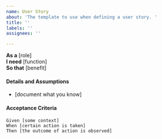 ```yaml
---
name: User Story
about: 'The template to use when defining a user story. '
title: ''
labels: ''
assignees: ''

---
```


**As a** [role]  
 **I need** [function]  
 **So that** [benefit]  
   
 #### Details and Assumptions
 * [document what you know]
   
 #### Acceptance Criteria  
   
 ```gherkin
 Given [some context]
 When [certain action is taken]
 Then [the outcome of action is observed]
 ```
